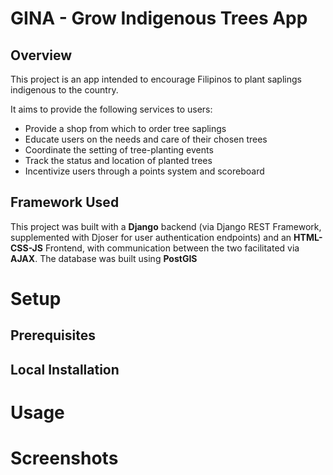 # GINA - **G**row **In**digenous Trees **A**pp

## Overview

This project is an app intended to encourage Filipinos to plant saplings indigenous to the country. 

It aims to provide the following services to users:
- Provide a shop from which to order tree saplings
- Educate users on the needs and care of their chosen trees
- Coordinate the setting of tree-planting events
- Track the status and location of planted trees
- Incentivize users through a points system and scoreboard

## Framework Used

This project was built with a **Django** backend (via Django REST Framework, supplemented with Djoser for user authentication endpoints) and an **HTML-CSS-JS** Frontend, with communication between the two facilitated via **AJAX**. The database was built using **PostGIS**

# Setup

## Prerequisites

## Local Installation

# Usage

# Screenshots
